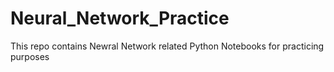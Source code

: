 # Neural_Network_Practice

This repo contains Newral Network related Python Notebooks for practicing purposes
